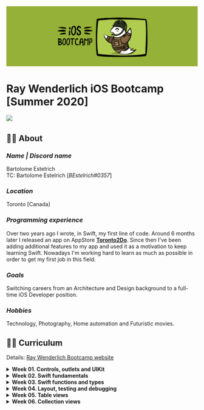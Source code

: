 <!-- Header -->
<img src="./Assets/Bootcamp.png"/>
<h1>Ray Wenderlich iOS Bootcamp [Summer 2020]</h1>

[![](https://img.shields.io/badge/Contact-@BEstelrichS-00ACEE.svg?style=flatl&logo=twitter)](https://twitter.com/BEstelrichS)


<!-- Body -->
## 👨‍💻 About

### *Name | Discord name*
Bartolome Estelrich<br/>
TC: Bartolome Estelrich \[*BEstelrich#0357*]

### *Location*
Toronto [Canada]

### *Programming experience*
Over two years ago I wrote, in Swift, my first line of code. Around 6 months later I released an app on AppStore [**Toronto2Do**](https://apps.apple.com/app/toronto2do/id1258574300). Since then I've been adding additional features to my app and used it as a motivation to keep learning Swift. Nowadays I'm working hard to learn as much as possible in order to get my first job in this field.

### *Goals*
Switching careers from an Architecture and Design background to a full-time iOS Developer position.

### *Hobbies*
Technology, Photography, Home automation and Futuristic movies. 


## 👨‍🎓 Curriculum
Details: [Ray Wenderlich Bootcamp website](https://www.raywenderlich.com/10408731-rw-bootcamp)

<details>
	<summary><b>Week 01. Controls, outlets and UIKit</b></summary>
	<p>
	📚 Video course: <a href="https://www.raywenderlich.com/5993-your-first-ios-and-uikit-app">Your First iOS and UIKit App</a><br/>
	📱 Assignment: <a href="./Week%2001/Readme.md">ColorPicker</a>
	</p>
</details>

<details>
	<summary><b>Week 02. Swift fundamentals</b></summary>
	<p>
	📚 Video course: <a href="https://www.raywenderlich.com/5539282-programming-in-swift-fundamentals">Programming in Swift: Fundamentals</a><br/>
	📱 Assignment: <a href="./Week%2002/Readme.md">BullsEye, RGBullsEye and RevBullsEye</a>
	</p>
</details>

<details>
	<summary><b>Week 03. Swift functions and types</b></summary>
	<p>
	📚 Video course: <a href="https://www.raywenderlich.com/5429279-programming-in-swift-functions-and-types">Programming in Swift: Functions and Types</a><br/>
	📱 Assignment: <a href="./Week%2003/Readme.md">Crypty</a>
	</p>
</details>

<details>
	<summary><b>Week 04. Layout, testing and debugging</b></summary>
	<p>
	📚 Video course: <a href="https://www.raywenderlich.com/4681-beginning-ios-debugging">Beginning iOS Debugging</a><br/>
	📚 Video course: <a href="https://www.raywenderlich.com/6849561-layout-in-ios">Layout in iOS</a><br/>
	📚 Article: <a href="https://www.raywenderlich.com/960290-ios-unit-testing-and-ui-testing-tutorial">iOS Unit Testing and UI Testing Tutorial</a><br/>
	📱 Assignment: <a href="./Week%2004/Readme.md">ComparisonShopper and CompatibilitySlider</a>
</details>

<details>
	<summary><b>Week 05. Table views</b></summary>
	<p>
	📚 Video course: <a href="https://www.raywenderlich.com/5995-beginning-table-views">Beginning Table Views</a><br/>
	📱 Assignment: <a href="./Week%2005/Readme.md">Birdie</a>
	<p>
</details>

<details>
	<summary><b>Week 06. Collection views</b></summary>
	<p>
	📚 Video course: <a href="https://www.raywenderlich.com/5429927-beginning-collection-views">Beginning Collection Views</a><br/>
	📱 Assignment: <a href="./Week%2006/Readme.md">Pokedex</a>
	<p>
	</details>


<!-- Footer -->
